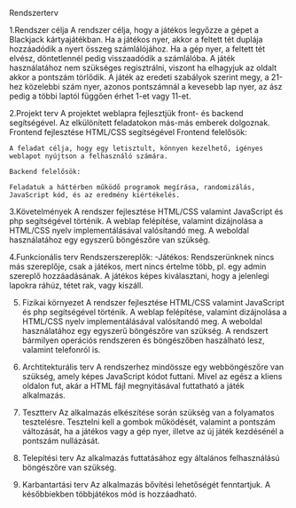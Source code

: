 ﻿Rendszerterv

1.Rendszer célja
A rendszer célja, hogy a játékos legyőzze a gépet a Blackjack kártyajátékban.
Ha a játékos nyer, akkor a feltett tét duplája hozzáadódik a nyert összeg számlálójához.
Ha a gép nyer, a feltett tét elvész, döntetlennél pedig visszaadódik a számlálóba. 
A játék használatához nem szükséges regisztrálni, viszont ha elhagyjuk az oldalt akkor a pontszám törlődik.
A játék az eredeti szabályok szerint megy, a 21-hez közelebbi szám nyer, azonos pontszámnál a kevesebb lap nyer, az ász pedig a többi laptól függően érhet 1-et vagy 11-et.

2.Projekt terv
	A projektet weblapra fejlesztjük front- és backend segítségével. Az elkülönített feladatokon más-más emberek dolgoznak.
	Frontend fejlesztése HTML/CSS segítségével
	Frontend felelősök:

	A feladat célja, hogy egy letisztult, könnyen kezelhető, igényes weblapot nyújtson a felhasználó számára.

	Backend felelősök:

	Feladatuk a háttérben működő programok megírása, randomizálás, JavaScript kód, és az eredmény kiértékelés.

3.Követelmények
	A rendszer fejlesztése HTML/CSS valamint JavaScript és php segítségével történik.
	A weblap felépítése, valamint dizájnolása a HTML/CSS nyelv implementálásával valósítandó meg.
A weboldal használatához egy egyszerű böngészőre van szükség.

4.Funkcionális terv
Rendszerszereplők:
-Játékos: Rendszerünknek nincs más szereplője, csak a játékos, mert nincs értelme több, pl. egy admin szereplő hozzáadásának.
A játékos képes kiválasztani, hogy a jelenlegi lapokra ráhúz, tétet rak, vagy kiszáll.

5. Fizikai környezet
    A rendszer fejlesztése HTML/CSS valamint JavaScript és php segítségével történik.
        A weblap felépítése, valamint dizájnolása a HTML/CSS nyelv implementálásával valósítandó meg.
    A weboldal használatához egy egyszerű böngészőre van szükség.
    A rendszert bármilyen operációs rendszeren és böngészőben haszálható lesz, valamint telefonról is.

6. Archtitekturális terv
A rendszerhez mindössze egy webböngészőre van szükség, amely képes JavaScript kódot futtani. Mivel az egész a kliens oldalon fut, akár a HTML fájl megnyitásával futtatható a játék alkalmazás.

7. Tesztterv
Az alkalmazás elkészítése során szükség van a folyamatos tesztelésre.
Tesztelni kell a gombok működését, valamint a pontszám változását, ha a játékos vagy a gép nyer, illetve az új játék kezdésénél a pontszám nullázását.

8. Telepítési terv
Az alkalmazás futtatásához egy általános felhasználású böngészőre van szükség.

9. Karbantartási terv
Az alkalmazás bővítési lehetőségét fenntartjuk. A későbbiekben többjátékos mód is hozzáadható.
